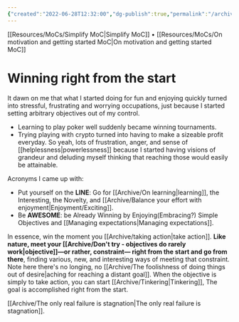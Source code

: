 ```yaml
---
{"created":"2022-06-28T12:32:00","dg-publish":true,"permalink":"/archive/winning-right-from-the-start/","dgPassFrontmatter":true,"updated":"2024-12-21T15:30:16.547+01:00"}
---
```


[[Resources/MoCs/Simplify MoC\|Simplify MoC]] • [[Resources/MoCs/On motivation and getting started MoC\|On motivation and getting started MoC]]
# Winning right from the start

It dawn on me that what I started doing for fun and enjoying quickly turned into stressful, frustrating and worrying occupations, just because I started setting arbitrary objectives out of my control.
- Learning to play poker well suddenly became winning tournaments.
- Trying playing with crypto turned into having to make a sizeable profit everyday.
So yeah, lots of frustration, anger, and sense of [[helplessness\|powerlessness]] because I started having visions of grandeur and deluding myself thinking that reaching those would easily be attainable.

Acronyms I came up with:
- Put yourself on the **LINE**: Go for [[Archive/On learning\|learning]], the Interesting, the Novelty, and [[Archive/Balance your effort with enjoyment\|Enjoyment/Exciting]].
- Be **AWESOME**: be Already Winning by Enjoying(Embracing?) Simple Objectives and [[Managing expectations\|Managing expectations]].

In essence, win the moment you [[Archive/taking action\|take action]]. **Like nature, meet your [[Archive/Don't try - objectives do rarely work\|objective]]—or rather, constraint— right from the start and go from there**, finding various, new, and interesting ways of meeting that constraint. Note here there's no longing, no [[Archive/The foolishness of doing things out of desire\|aching for reaching a distant goal]]. When the objective is simply to take action, you can start [[Archive/Tinkering\|Tinkering]],  The goal is accomplished right from the start. 

[[Archive/The only real failure is stagnation\|The only real failure is stagnation]].